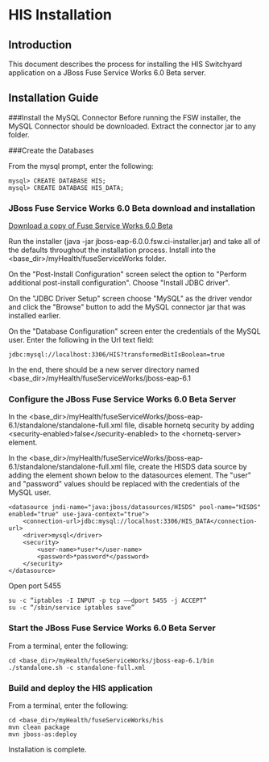 HIS Installation
========
Introduction
--------
This document describes the process for installing the HIS Switchyard application on a JBoss Fuse Service Works 6.0 Beta server.


Installation Guide
--------

###Install the MySQL Connector
Before running the FSW installer, the MySQL Connector should be downloaded. Extract the connector jar to any folder.

###Create the Databases

From the mysql prompt, enter the following:
```
mysql> CREATE DATABASE HIS;
mysql> CREATE DATABASE HIS_DATA;
```

### JBoss Fuse Service Works 6.0 Beta download and installation

[Download a copy of Fuse Service Works 6.0 Beta](http://www.jboss.org/products/fsw.html)

Run the installer (java -jar jboss-eap-6.0.0.fsw.ci-installer.jar) and take all of the defaults throughout the installation process. Install into the \<base_dir\>/myHealth/fuseServiceWorks folder.

On the "Post-Install Configuration" screen select the option to "Perform additional post-install configuration". Choose "Install JDBC driver".

On the "JDBC Driver Setup" screen choose "MySQL" as the driver vendor and click the "Browse" button to add the MySQL connector jar that was installed earlier.

On the "Database Configuration" screen enter the credentials of the MySQL user. Enter the following in the Url text field:
```
jdbc:mysql://localhost:3306/HIS?transformedBitIsBoolean=true
```

In the end, there should be a new server directory named \<base_dir\>/myHealth/fuseServiceWorks/jboss-eap-6.1

### Configure the JBoss Fuse Service Works 6.0 Beta Server

In the \<base_dir\>/myHealth/fuseServiceWorks/jboss-eap-6.1/standalone/standalone-full.xml file, disable hornetq security by adding \<security-enabled\>false\</security-enabled\> to the \<hornetq-server\> element.

In the \<base_dir\>/myHealth/fuseServiceWorks/jboss-eap-6.1/standalone/standalone-full.xml file, create the HISDS data source by adding the element shown below to the datasources element. The "user" and "password" values should be replaced with the credentials of the MySQL user.
```
<datasource jndi-name="java:jboss/datasources/HISDS" pool-name="HISDS" enabled="true" use-java-context="true">
    <connection-url>jdbc:mysql://localhost:3306/HIS_DATA</connection-url>
    <driver>mysql</driver>
    <security>
        <user-name>*user*</user-name>
        <password>*password*</password>
    </security>
</datasource>
```

Open port 5455
```
su -c “iptables -I INPUT -p tcp ––dport 5455 -j ACCEPT”
su -c “/sbin/service iptables save”
```

### Start the JBoss Fuse Service Works 6.0 Beta Server

From a terminal, enter the following:
```
cd <base_dir>/myHealth/fuseServiceWorks/jboss-eap-6.1/bin
./standalone.sh -c standalone-full.xml
```


### Build and deploy the HIS application

From a terminal, enter the following:
```
cd <base_dir>/myHealth/fuseServiceWorks/his
mvn clean package
mvn jboss-as:deploy
```

Installation is complete.





